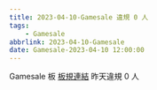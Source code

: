 ```yaml
---
title: 2023-04-10-Gamesale 違規 0 人
tags:
    - Gamesale
abbrlink: 2023-04-10-Gamesale
date: Gamesale-2023-04-10 12:00:00
---
```

Gamesale 板 [板規連結](https://www.ptt.cc/bbs/Gossiping/M.1637425085.A.07D.html)
昨天違規 0 人
